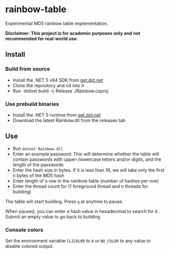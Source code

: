 # rainbow-table

Experimental MD5 rainbow table implementation. 

**Disclaimer: This project is for academic purposes only and not recommended for real-world use.**

## Install

### Build from source

- Install the .NET 5 x64 SDK from [get.dot.net](https://get.dot.net)
- Clone the repository and cd into it
- Run `dotnet build -c Release ./Rainbow.csproj

### Use prebuild binaries

- Install the .NET 5 runtime from [get.dot.net](https://get.dot.net)
- Download the latest Rainbow.dll from the releases tab

## Use

- Run `dotnet Rainbow.dll`
- Enter an example password: This will determine whether the table will contain passwords with upper-/lowercase letters and/or digits, and the length of the passwords
- Enter the hash size in bytes. If it is less than 16, we will take only the first n bytes of the MD5 hash
- Enter length of a row in the rainbow table (number of hashes per row)
- Enter the thread count for (1 foreground thread and n threads for building)

The table will start building. Press `q` at anytime to pause.

When paused, you can enter a hash value in hexadecimal to search for it. Submit an empty value to go back to building.

### Console colors

Set the environment variable `CLICOLOR` to `0` or `NO_COLOR` to any value to disable colored output.
